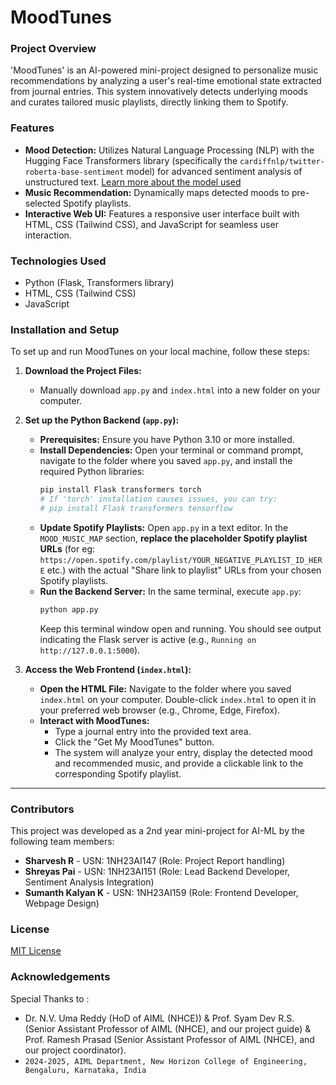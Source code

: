 # MoodTunes

### Project Overview
'MoodTunes' is an AI-powered mini-project designed to personalize music recommendations by analyzing a user's real-time emotional state extracted from journal entries. This system innovatively detects underlying moods and curates tailored music playlists, directly linking them to Spotify.

### Features
-   **Mood Detection:** Utilizes Natural Language Processing (NLP) with the Hugging Face Transformers library (specifically the `cardiffnlp/twitter-roberta-base-sentiment` model) for advanced sentiment analysis of unstructured text. [Learn more about the model used](https://huggingface.co/blog/sentiment-analysis-twitter)
-   **Music Recommendation:** Dynamically maps detected moods to pre-selected Spotify playlists.
-   **Interactive Web UI:** Features a responsive user interface built with HTML, CSS (Tailwind CSS), and JavaScript for seamless user interaction.

### Technologies Used
-   Python (Flask, Transformers library)
-   HTML, CSS (Tailwind CSS)
-   JavaScript

### Installation and Setup
To set up and run MoodTunes on your local machine, follow these steps:

1.  **Download the Project Files:**
    * Manually download `app.py` and `index.html` into a new folder on your computer.

2.  **Set up the Python Backend (`app.py`):**
    * **Prerequisites:** Ensure you have Python 3.10 or more installed.
    * **Install Dependencies:** Open your terminal or command prompt, navigate to the folder where you saved `app.py`, and install the required Python libraries:
        ```bash
        pip install Flask transformers torch
        # If 'torch' installation causes issues, you can try:
        # pip install Flask transformers tensorflow
        ```
    * **Update Spotify Playlists:** Open `app.py` in a text editor. In the `MOOD_MUSIC_MAP` section, **replace the placeholder Spotify playlist URLs** (for eg: `https://open.spotify.com/playlist/YOUR_NEGATIVE_PLAYLIST_ID_HERE` etc.) with the actual "Share link to playlist" URLs from your chosen Spotify playlists.
    * **Run the Backend Server:** In the same terminal, execute `app.py`:
        ```bash
        python app.py
        ```
        Keep this terminal window open and running. You should see output indicating the Flask server is active (e.g., `Running on http://127.0.0.1:5000`).

3.  **Access the Web Frontend (`index.html`):**
    * **Open the HTML File:** Navigate to the folder where you saved `index.html` on your computer. Double-click `index.html` to open it in your preferred web browser (e.g., Chrome, Edge, Firefox).
    * **Interact with MoodTunes:**
        * Type a journal entry into the provided text area.
        * Click the "Get My MoodTunes" button.
        * The system will analyze your entry, display the detected mood and recommended music, and provide a clickable link to the corresponding Spotify playlist.

---

### Contributors
This project was developed as a 2nd year mini-project for AI-ML by the following team members:

* **Sharvesh R** - USN: 1NH23AI147 (Role: Project Report handling)
* **Shreyas Pai** - USN: 1NH23AI151 (Role: Lead Backend Developer, Sentiment Analysis Integration)
* **Sumanth Kalyan K** - USN: 1NH23AI159 (Role: Frontend Developer, Webpage Design)


### License
[MIT License](LICENSE.md)

### Acknowledgements
Special Thanks to :
* Dr. N.V. Uma Reddy (HoD of AIML (NHCE)) & Prof. Syam Dev R.S. (Senior Assistant Professor of AIML (NHCE), and our project guide) & Prof. Ramesh Prasad (Senior Assistant Professor of AIML (NHCE), and our project coordinator).
* `2024-2025, AIML Department, New Horizon College of Engineering, Bengaluru, Karnataka, India`
    
